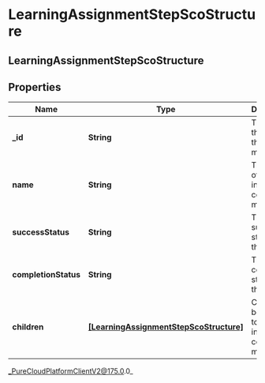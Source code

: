 # LearningAssignmentStepScoStructure

## LearningAssignmentStepScoStructure

## Properties

|Name | Type | Description | Notes|
|------------ | ------------- | ------------- | -------------|
| **_id** | **String** | The id of this SCO in the course manifest | [optional] |
| **name** | **String** | The name of this SCO in the course manifest | [optional] |
| **successStatus** | **String** | The success status of this SCO | [optional] |
| **completionStatus** | **String** | The completion status of this SCO | [optional] |
| **children** | [**[LearningAssignmentStepScoStructure]**]([LearningAssignmentStepScoStructure]) | Child items belonging to this SCO in the course manifest | [optional] |



_PureCloudPlatformClientV2@175.0.0_
